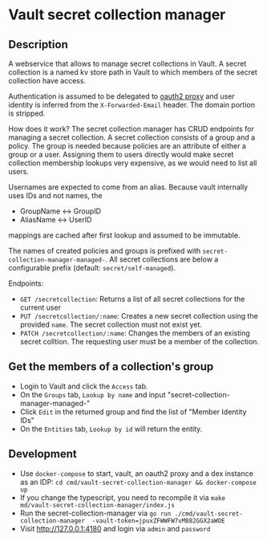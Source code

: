 # Vault secret collection manager

## Description

A webservice that allows to manage secret collections in Vault. A secret collection is
a named kv store path in Vault to which members of the secret collection have access.

Authentication is assumed to be delegated to [oauth2 proxy](https://github.com/oauth2-proxy/oauth2-proxy)
and user identity is inferred from the `X-Forwarded-Email` header. The domain portion is stripped.

How does it work? The secret collection manager has CRUD endpoints for managing a secret collection. A
secret collection consists of a group and a policy. The group is needed because policies are an attribute
of either a group or a user. Assigning them to users directly would make secret collection membership
lookups very expensive, as we would need to list all users.

Usernames are expected to come from an alias. Because vault internally uses IDs and not names, the

* GroupName <-> GroupID
* AliasName <-> UserID

mappings are cached after first lookup and assumed to be immutable.

The names of created policies and groups is prefixed with `secret-collection-manager-managed-`. All secret collections
are below a configurable prefix (default: `secret/self-managed`).

Endpoints:
* `GET /secretcollection`: Returns a list of all secret collections for the current user
* `PUT /secretcollection/:name`: Creates a new secret collection using the provided `name`. The secret collection must not exist yet.
* `PATCH /secretcollection/:name`: Changes the members of an existing secret colltion. The requesting user must be a member of the collection.

## Get the members of a collection's group

* Login to Vault and click the `Access` tab.
* On the `Groups` tab, `Lookup by name` and input "secret-collection-manager-managed-<collection-name>"
* Click `Edit` in the returned group and find the list of "Member Identity IDs"
* On the `Entities` tab, `Lookup by id` will return the entity.

## Development

* Use `docker-compose` to start, vault, an oauth2 proxy and a dex instance as an IDP: `cd cmd/vault-secret-collection-manager && docker-compose up`
* If you change the typescript, you need to recompile it via `make md/vault-secret-collection-manager/index.js`
* Run the secret-collection-manager via `go run ./cmd/vault-secret-collection-manager  -vault-token=jpuxZFWWFW7vM882GGX2aWOE`
* Visit http://127.0.0.1:4180 and login via `admin` and `password`
